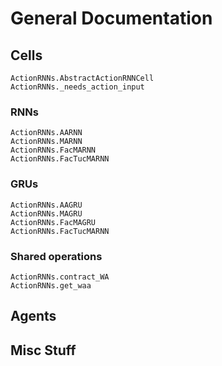 # General Documentation


## Cells

```@docs
ActionRNNs.AbstractActionRNNCell
ActionRNNs._needs_action_input
```

### RNNs
```@docs
ActionRNNs.AARNN
ActionRNNs.MARNN
ActionRNNs.FacMARNN
ActionRNNs.FacTucMARNN
```

### GRUs
```@docs
ActionRNNs.AAGRU
ActionRNNs.MAGRU
ActionRNNs.FacMAGRU
ActionRNNs.FacTucMARNN
```


### Shared operations

```@docs
ActionRNNs.contract_WA
ActionRNNs.get_waa
```




## Agents

## Misc Stuff

